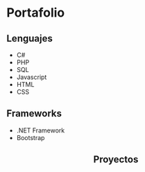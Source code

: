 <div class="row">
<h1 class="jumbotron text-center">Portafolio</h1>
          <h2>Lenguajes</h2>
<ul>
    <li>C#</li>
    <li>PHP</li>
    <li>SQL</li>
    <li>Javascript</li>
    <li>HTML</li>
    <li>CSS</li>
</ul>
  
</div>
<h2>Frameworks</h2>
<ul>
    <li>.NET Framework</li>
    <li>Bootstrap</li>
    
</ul>

<h2 align="center">Proyectos</h2>
